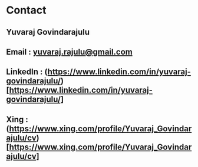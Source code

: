 # Contact

## Yuvaraj Govindarajulu

## Email : yuvaraj.rajulu@gmail.com
## LinkedIn : (https://www.linkedin.com/in/yuvaraj-govindarajulu/)[https://www.linkedin.com/in/yuvaraj-govindarajulu/]
## Xing : (https://www.xing.com/profile/Yuvaraj_Govindarajulu/cv)[https://www.xing.com/profile/Yuvaraj_Govindarajulu/cv]
